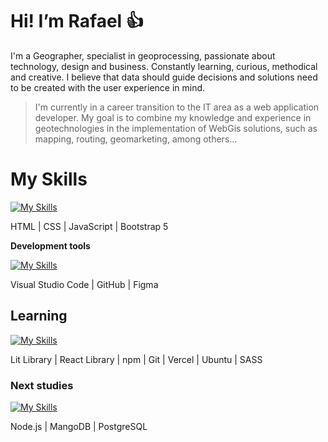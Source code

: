 # Hi! I’m Rafael :thumbsup:

I'm a Geographer, specialist in geoprocessing, passionate about technology, design and business. Constantly learning, curious, methodical and creative. I believe that data should guide decisions and solutions need to be created with the user experience in mind.

> I'm currently in a career transition to the IT area as a web application developer. My goal is to combine my knowledge and experience in geotechnologies in the implementation of WebGis solutions, such as mapping, routing, geomarketing, among others...

# My Skills 
[![My Skills](https://skillicons.dev/icons?i=html,css,js,bootstrap)](https://skillicons.dev)

HTML | CSS | JavaScript | Bootstrap 5

**Development tools**

[![My Skills](https://skillicons.dev/icons?i=vscode,github,figma)](https://skillicons.dev)

Visual Studio Code | GitHub | Figma

##  Learning 
[![My Skills](https://skillicons.dev/icons?i=lit,react,npm,git,vercel,ubuntu,sass)](https://skillicons.dev)

Lit Library | React Library | npm | Git | Vercel | Ubuntu | SASS

### Next studies 
[![My Skills](https://skillicons.dev/icons?i=nodejs,mongodb,postgres)](https://skillicons.dev)

Node.js | MangoDB | PostgreSQL
